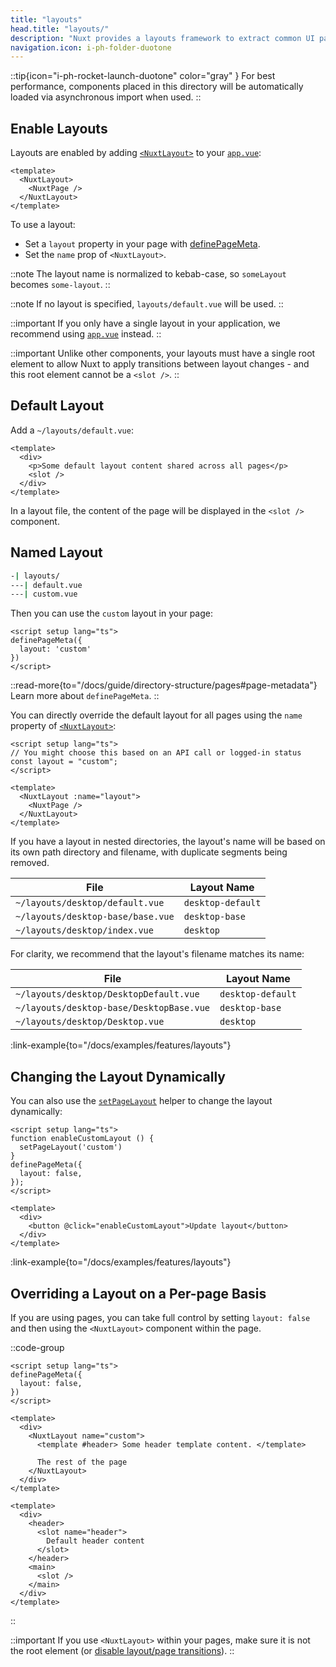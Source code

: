 ```yaml
---
title: "layouts"
head.title: "layouts/"
description: "Nuxt provides a layouts framework to extract common UI patterns into reusable layouts."
navigation.icon: i-ph-folder-duotone
---
```


::tip{icon="i-ph-rocket-launch-duotone" color="gray" }
For best performance, components placed in this directory will be automatically loaded via asynchronous import when used.
::

## Enable Layouts

Layouts are enabled by adding [`<NuxtLayout>`](/docs/api/components/nuxt-layout) to your [`app.vue`](/docs/guide/directory-structure/app):

```vue [app.vue]
<template>
  <NuxtLayout>
    <NuxtPage />
  </NuxtLayout>
</template>
```

To use a layout:
- Set a `layout` property in your page with [definePageMeta](/docs/api/utils/define-page-meta).
- Set the `name` prop of `<NuxtLayout>`.

::note
The layout name is normalized to kebab-case, so `someLayout` becomes `some-layout`.
::

::note
If no layout is specified, `layouts/default.vue` will be used.
::

::important
If you only have a single layout in your application, we recommend using [`app.vue`](/docs/guide/directory-structure/app) instead.
::

::important
Unlike other components, your layouts must have a single root element to allow Nuxt to apply transitions between layout changes - and this root element cannot be a `<slot />`.
::

## Default Layout

Add a `~/layouts/default.vue`:

```vue [layouts/default.vue]
<template>
  <div>
    <p>Some default layout content shared across all pages</p>
    <slot />
  </div>
</template>
```

In a layout file, the content of the page will be displayed in the `<slot />` component.

## Named Layout

```bash [Directory Structure]
-| layouts/
---| default.vue
---| custom.vue
```

Then you can use the `custom` layout in your page:

```vue twoslash [pages/about.vue]
<script setup lang="ts">
definePageMeta({
  layout: 'custom'
})
</script>
```

::read-more{to="/docs/guide/directory-structure/pages#page-metadata"}
Learn more about `definePageMeta`.
::

You can directly override the default layout for all pages using the `name` property of [`<NuxtLayout>`](/docs/api/components/nuxt-layout):

```vue [app.vue]
<script setup lang="ts">
// You might choose this based on an API call or logged-in status
const layout = "custom";
</script>

<template>
  <NuxtLayout :name="layout">
    <NuxtPage />
  </NuxtLayout>
</template>
```

If you have a layout in nested directories, the layout's name will be based on its own path directory and filename, with duplicate segments being removed.

File | Layout Name
-- | --
`~/layouts/desktop/default.vue` | `desktop-default`
`~/layouts/desktop-base/base.vue` | `desktop-base`
`~/layouts/desktop/index.vue` | `desktop`

For clarity, we recommend that the layout's filename matches its name:

File | Layout Name
-- | --
`~/layouts/desktop/DesktopDefault.vue` | `desktop-default`
`~/layouts/desktop-base/DesktopBase.vue` | `desktop-base`
`~/layouts/desktop/Desktop.vue` | `desktop`

:link-example{to="/docs/examples/features/layouts"}

## Changing the Layout Dynamically

You can also use the [`setPageLayout`](/docs/api/utils/set-page-layout) helper to change the layout dynamically:

```vue twoslash
<script setup lang="ts">
function enableCustomLayout () {
  setPageLayout('custom')
}
definePageMeta({
  layout: false,
});
</script>

<template>
  <div>
    <button @click="enableCustomLayout">Update layout</button>
  </div>
</template>
```

:link-example{to="/docs/examples/features/layouts"}

## Overriding a Layout on a Per-page Basis

If you are using pages, you can take full control by setting `layout: false` and then using the `<NuxtLayout>` component within the page.

::code-group

```vue [pages/index.vue]
<script setup lang="ts">
definePageMeta({
  layout: false,
})
</script>

<template>
  <div>
    <NuxtLayout name="custom">
      <template #header> Some header template content. </template>

      The rest of the page
    </NuxtLayout>
  </div>
</template>
```

```vue [layouts/custom.vue]
<template>
  <div>
    <header>
      <slot name="header">
        Default header content
      </slot>
    </header>
    <main>
      <slot />
    </main>
  </div>
</template>
```

::

::important
If you use `<NuxtLayout>` within your pages, make sure it is not the root element (or [disable layout/page transitions](/docs/getting-started/transitions#disable-transitions)).
::
